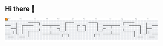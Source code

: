 ## Hi there 👋

<picture>
  <source media="(prefers-color-scheme: dark)" srcset="https://raw.githubusercontent.com/DavidRendonDev/DavidRendonDev/output/pacman-contribution-graph-dark.svg">
  <source media="(prefers-color-scheme: light)" srcset="https://raw.githubusercontent.com/DavidRendonDev/DavidRendonDev/output/pacman-contribution-graph.svg">
  <img alt="Pac-Man contribution graph" src="https://raw.githubusercontent.com/DavidRendonDev/DavidRendonDev/output/pacman-contribution-graph.svg">
</picture>
<!--
**DavidRendonDev/DavidRendonDev** is a ✨ _special_ ✨ repository because its `README.md` (this file) appears on your GitHub profile.

Here are some ideas to get you started:

- 🔭 I’m currently working on ...
- 🌱 I’m currently learning ...
- 👯 I’m looking to collaborate on ...
- 🤔 I’m looking for help with ...
- 💬 Ask me about ...
- 📫 How to reach me: ...
- 😄 Pronouns: ...
- ⚡ Fun fact:...
